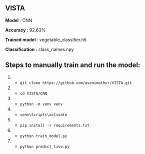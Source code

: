 ## VISTA

**Model** : CNN

**Accuracy** : 92.63%

**Trained model** : vegetable_classifier.h5 

**Classification** : class_names.npy

## Steps to manually train and run the model: 

1. - ` git clone https://github.com/avanimathur/VISTA.git `
2. - ` cd VISTA/CNN `
3. - ` python -m venv venv `
4. - ` venv\Scripts\activate `
5. - ` pip install -r requirements.txt `
6. - ` python train_model.py `
7. - ` python predict_live.py `
